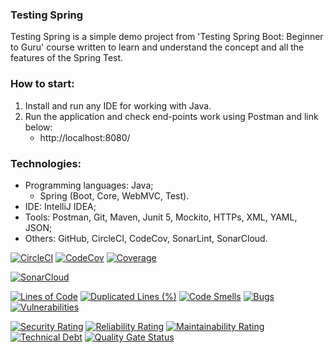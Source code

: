 ### Testing Spring
Testing Spring is a simple demo project from 'Testing Spring Boot: Beginner to Guru' course written to learn and understand the concept and all the features of the Spring Test.



### How to start:
1. Install and run any IDE for working with Java.
2. Run the application and check end-points work using Postman and link below:
    - http://localhost:8080/



### Technologies:
- Programming languages: Java;
   - Spring (Boot, Core, WebMVC, Test).
- IDE: IntelliJ IDEA;
- Tools: Postman, Git, Maven, Junit 5, Mockito, HTTPs, XML, YAML, JSON;
- Others: GitHub, CircleCI, CodeCov, SonarLint, SonarCloud.

[![CircleCI](https://dl.circleci.com/status-badge/img/gh/Crazy-pro/testing-spring/tree/master.svg?style=svg)](https://dl.circleci.com/status-badge/redirect/gh/Crazy-pro/testing-spring/tree/master)
[![CodeCov](https://codecov.io/gh/Crazy-pro/testing-spring/branch/master/graph/badge.svg?token=QkZkaGezVi)](https://codecov.io/gh/Crazy-pro/testing-spring)
[![Coverage](https://sonarcloud.io/api/project_badges/measure?project=Crazy-pro_testing-spring&metric=coverage)](https://sonarcloud.io/summary/new_code?id=Crazy-pro_testing-spring)

[![SonarCloud](https://sonarcloud.io/images/project_badges/sonarcloud-black.svg)](https://sonarcloud.io/summary/new_code?id=Crazy-pro_testing-spring)

[![Lines of Code](https://sonarcloud.io/api/project_badges/measure?project=Crazy-pro_testing-spring&metric=ncloc)](https://sonarcloud.io/summary/new_code?id=Crazy-pro_testing-spring)
[![Duplicated Lines (%)](https://sonarcloud.io/api/project_badges/measure?project=Crazy-pro_testing-spring&metric=duplicated_lines_density)](https://sonarcloud.io/summary/new_code?id=Crazy-pro_testing-spring)
[![Code Smells](https://sonarcloud.io/api/project_badges/measure?project=Crazy-pro_testing-spring&metric=code_smells)](https://sonarcloud.io/summary/new_code?id=Crazy-pro_testing-spring)
[![Bugs](https://sonarcloud.io/api/project_badges/measure?project=Crazy-pro_testing-spring&metric=bugs)](https://sonarcloud.io/summary/new_code?id=Crazy-pro_testing-spring)
[![Vulnerabilities](https://sonarcloud.io/api/project_badges/measure?project=Crazy-pro_testing-spring&metric=vulnerabilities)](https://sonarcloud.io/summary/new_code?id=Crazy-pro_testing-spring)

[![Security Rating](https://sonarcloud.io/api/project_badges/measure?project=Crazy-pro_testing-spring&metric=security_rating)](https://sonarcloud.io/summary/new_code?id=Crazy-pro_testing-spring)
[![Reliability Rating](https://sonarcloud.io/api/project_badges/measure?project=Crazy-pro_testing-spring&metric=reliability_rating)](https://sonarcloud.io/summary/new_code?id=Crazy-pro_testing-spring)
[![Maintainability Rating](https://sonarcloud.io/api/project_badges/measure?project=Crazy-pro_testing-spring&metric=sqale_rating)](https://sonarcloud.io/summary/new_code?id=Crazy-pro_testing-spring)
[![Technical Debt](https://sonarcloud.io/api/project_badges/measure?project=Crazy-pro_testing-spring&metric=sqale_index)](https://sonarcloud.io/summary/new_code?id=Crazy-pro_testing-spring)
[![Quality Gate Status](https://sonarcloud.io/api/project_badges/measure?project=Crazy-pro_testing-spring&metric=alert_status)](https://sonarcloud.io/summary/new_code?id=Crazy-pro_testing-spring)